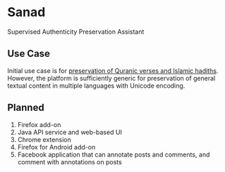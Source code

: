 Sanad
=====

Supervised Authenticity Preservation Assistant

## Use Case

Initial use case is for [preservation of Quranic verses and Islamic hadiths](http://hendyirawan.tumblr.com/post/92964403911/sanad).
However, the platform is sufficiently generic for preservation of general textual content in multiple languages with Unicode encoding.

## Planned

1. Firefox add-on
2. Java API service and web-based UI
3. Chrome extension
4. Firefox for Android add-on
5. Facebook application that can annotate posts and comments, and comment with annotations on posts

